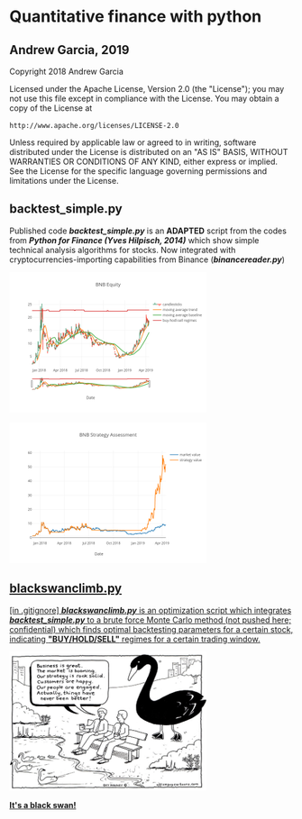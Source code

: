 # Quantitative finance with python
## Andrew Garcia, 2019

Copyright 2018 Andrew Garcia

Licensed under the Apache License, Version 2.0 (the "License");
you may not use this file except in compliance with the License.
You may obtain a copy of the License at

    http://www.apache.org/licenses/LICENSE-2.0

Unless required by applicable law or agreed to in writing, software
distributed under the License is distributed on an "AS IS" BASIS,
WITHOUT WARRANTIES OR CONDITIONS OF ANY KIND, either express or implied.
See the License for the specific language governing permissions and
limitations under the License.

## backtest_simple.py

Published code _**backtest_simple.py**_ is an **ADAPTED** script from the codes from _**Python for Finance (Yves Hilpisch, 2014)**_ which show simple technical analysis algorithms for stocks. Now integrated with cryptocurrencies-importing capabilities from Binance (_**binancereader.py**_)

<a href="https://plot.ly/~andrewrgarcia/18.embed"><img src="Figure_1.png" alt="drawing" width="350"/> 

<a href="https://plot.ly/~andrewrgarcia/12.embed"><img src="Figure_2.png" alt="drawing" width="350"/>


## blackswanclimb.py

[in .gitignore] _**blackswanclimb.py**_ is an optimization script which integrates _**backtest_simple.py**_ to a brute force Monte Carlo method (not pushed here; confidential) which finds optimal backtesting parameters for a certain stock, indicating **"BUY/HOLD/SELL"** regimes for a certain trading window.


<img src="black_swan.jpg" alt="drawing" width="350"/>

**It's a black swan!**
